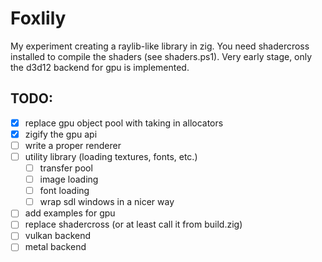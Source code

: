 # Foxlily

My experiment creating a raylib-like library in zig. You need shadercross installed to compile the shaders (see shaders.ps1). Very early stage, only the d3d12 backend for gpu is implemented.

## TODO:
- [x] replace gpu object pool with taking in allocators
- [x] zigify the gpu api
- [ ] write a proper renderer
- [ ] utility library (loading textures, fonts, etc.)
    - [ ] transfer pool
    - [ ] image loading
    - [ ] font loading
    - [ ] wrap sdl windows in a nicer way
- [ ] add examples for gpu
- [ ] replace shadercross (or at least call it from build.zig)
- [ ] vulkan backend
- [ ] metal backend